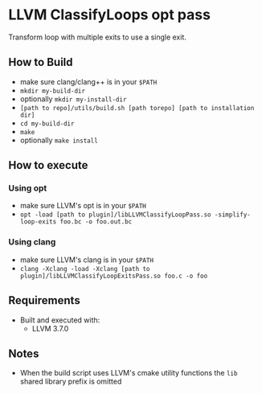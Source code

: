 
# LLVM ClassifyLoops opt pass

Transform loop with multiple exits to use a single exit.

## How to Build

- make sure clang/clang++ is in your `$PATH`
- `mkdir my-build-dir`
- optionally `mkdir my-install-dir`
- `[path to repo]/utils/build.sh [path torepo] [path to installation dir]`
- `cd my-build-dir`
- `make`
- optionally `make install`

## How to execute

### Using opt

- make sure LLVM's opt is in your `$PATH`
- `opt -load [path to plugin]/libLLVMClassifyLoopPass.so -simplify-loop-exits foo.bc -o foo.out.bc`

### Using clang

- make sure LLVM's clang is in your `$PATH`
- `clang -Xclang -load -Xclang [path to plugin]/libLLVMClassifyLoopExitsPass.so foo.c -o foo`
   
## Requirements

- Built and executed with:
  - LLVM 3.7.0

## Notes

- When the build script uses LLVM's cmake utility functions the `lib` shared library prefix is omitted



